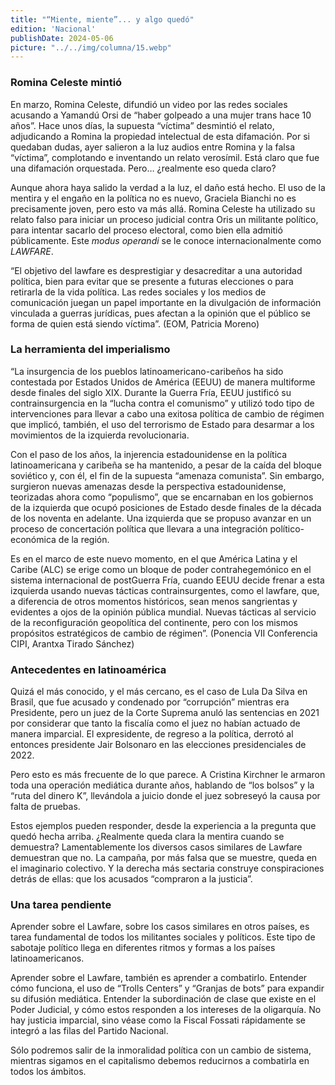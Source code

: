 ```yaml
---
title: "“Miente, miente”... y algo quedó"
edition: 'Nacional'
publishDate: 2024-05-06
picture: "../../img/columna/15.webp"
---
```



### Romina Celeste mintió

En marzo, Romina Celeste, difundió un video por las redes sociales acusando a Yamandú Orsi de “haber golpeado a una mujer trans hace 10 años”. Hace unos días, la supuesta “víctima” desmintió el relato, adjudicando a Romina la propiedad intelectual de esta difamación. Por si quedaban dudas, ayer salieron a la luz audios entre Romina y la falsa “víctima”, complotando e inventando un relato verosímil. Está claro que fue una difamación orquestada. Pero… ¿realmente eso queda claro?

Aunque ahora haya salido la verdad a la luz, el daño está hecho. El uso de la mentira y el engaño en la política no es nuevo, Graciela Bianchi no es precisamente joven, pero esto va más allá. Romina Celeste ha utilizado su relato falso para iniciar un proceso judicial contra Oris un militante político, para intentar sacarlo del proceso electoral, como bien ella admitió públicamente. Este _modus operandi_ se le conoce internacionalmente como _LAWFARE_.

“El objetivo del lawfare es desprestigiar y desacreditar a una autoridad política, bien para evitar que se presente a futuras elecciones o para retirarla de la vida política. Las redes sociales y los medios de comunicación juegan un papel importante en la divulgación de información vinculada a guerras jurídicas, pues afectan a la opinión que el público se forma de quien está siendo víctima”. (EOM, Patricia Moreno)


### La herramienta del imperialismo

“La insurgencia de los pueblos latinoamericano-caribeños ha sido contestada por Estados Unidos de América (EEUU) de manera multiforme desde finales del siglo XIX. Durante la Guerra Fría, EEUU justificó su contrainsurgencia en la “lucha contra el comunismo” y utilizó todo tipo de intervenciones para llevar a cabo una exitosa política de cambio de régimen que implicó, también, el uso del terrorismo de Estado para desarmar a los movimientos de la izquierda revolucionaria. 

Con el paso de los años, la injerencia estadounidense en la política latinoamericana y caribeña se ha mantenido, a pesar de la caída del bloque soviético y, con él, el fin de la supuesta “amenaza comunista”. Sin embargo, surgieron nuevas amenazas desde la perspectiva estadounidense, teorizadas ahora como “populismo”, que se encarnaban en los gobiernos de la izquierda que ocupó posiciones de Estado desde finales de la década de los noventa en adelante. Una izquierda que se propuso avanzar en un proceso de concertación política que llevara a una integración político-económica de la región.

Es en el marco de este nuevo momento, en el que América Latina y el Caribe (ALC) se erige como un bloque de poder contrahegemónico en el sistema internacional de postGuerra Fría, cuando EEUU decide frenar a esta izquierda usando nuevas tácticas contrainsurgentes, como el lawfare, que, a diferencia de otros momentos históricos, sean menos sangrientas y evidentes a ojos de la opinión pública mundial. Nuevas tácticas al servicio de la reconfiguración geopolítica del continente, pero con los mismos propósitos estratégicos de cambio de régimen”. (Ponencia VII Conferencia CIPI, Arantxa Tirado Sánchez)


### Antecedentes en latinoamérica

Quizá el más conocido, y el más cercano, es el caso de Lula Da Silva en Brasil, que fue acusado y condenado por “corrupción” mientras era Presidente, pero un juez de la Corte Suprema anuló las sentencias en 2021 por considerar que tanto la fiscalía como el juez no habían actuado de manera imparcial. El expresidente, de regreso a la política, derrotó al entonces presidente Jair Bolsonaro en las elecciones presidenciales de 2022.

Pero esto es más frecuente de lo que parece. A Cristina Kirchner le armaron toda una operación mediática durante años, hablando de “los bolsos” y la “ruta del dinero K”, llevándola a juicio donde el juez sobreseyó la causa por falta de pruebas.

Estos ejemplos pueden responder, desde la experiencia a la pregunta que quedó hecha arriba. ¿Realmente queda clara la mentira cuando se demuestra? Lamentablemente los diversos casos similares de Lawfare demuestran que no. La campaña, por más falsa que se muestre, queda en el imaginario colectivo. Y la derecha más sectaria construye conspiraciones detrás de ellas: que los acusados “compraron a la justicia”.


### Una tarea pendiente

Aprender sobre el Lawfare, sobre los casos similares en otros países, es tarea fundamental de todos los militantes sociales y políticos. Este tipo de sabotaje político llega en diferentes ritmos y formas a los países latinoamericanos.

Aprender sobre el Lawfare, también es aprender a combatirlo. Entender cómo funciona, el uso de “Trolls Centers” y “Granjas de bots” para expandir su difusión mediática. Entender la subordinación de clase que existe en el Poder Judicial, y cómo estos responden a los intereses de la oligarquía. No hay justicia imparcial, sino véase como la Fiscal Fossati rápidamente se integró a las filas del Partido Nacional.

Sólo podremos salir de la inmoralidad política con un cambio de sistema, mientras sigamos en el capitalismo debemos reducirnos a combatirla en todos los ámbitos.